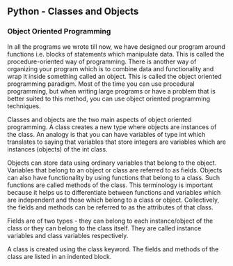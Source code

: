 ## Python - Classes and Objects

### Object Oriented Programming
In all the programs we wrote till now, we have designed our program around functions i.e. blocks of statements which manipulate data. This is called the procedure-oriented way of programming. There is another way of organizing your program which is to combine data and functionality and wrap it inside something called an object. This is called the object oriented programming paradigm. Most of the time you can use procedural programming, but when writing large programs or have a problem that is better suited to this method, you can use object oriented programming techniques.

Classes and objects are the two main aspects of object oriented programming. A class creates a new type where objects are instances of the class. An analogy is that you can have variables of type int which translates to saying that variables that store integers are variables which are instances (objects) of the int class.

Objects can store data using ordinary variables that belong to the object. Variables that belong to an object or class are referred to as fields. Objects can also have functionality by using functions that belong to a class. Such functions are called methods of the class. This terminology is important because it helps us to differentiate between functions and variables which are independent and those which belong to a class or object. Collectively, the fields and methods can be referred to as the attributes of that class.

Fields are of two types - they can belong to each instance/object of the class or they can belong to the class itself. They are called instance variables and class variables respectively.

A class is created using the class keyword. The fields and methods of the class are listed in an indented block.
